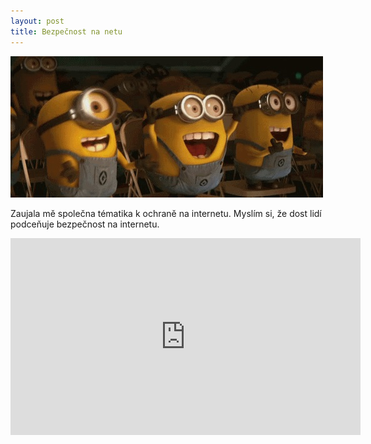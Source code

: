 ```yaml
---
layout: post
title: Bezpečnost na netu
---
```

<img src="images/pokus.png" alt="pokus">

Zaujala mě společna tématika k ochraně na internetu. Myslím si, že dost lidí podceňuje bezpečnost na internetu. 

<iframe width="560" height="315" src="https://www.youtube.com/embed/WMiirBYZmfQ" frameborder="0" allowfullscreen></iframe> 
